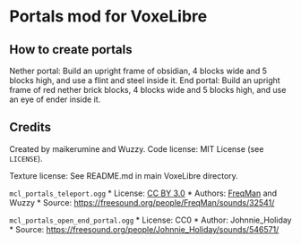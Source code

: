 # Portals mod for VoxeLibre
## How to create portals

Nether portal: Build an upright frame of obsidian, 4 blocks wide and 5 blocks high, and use a flint and steel inside it.
End portal: Build an upright frame of red nether brick blocks, 4 blocks wide and 5 blocks high, and use an eye of ender inside it.

## Credits
Created by maikerumine and Wuzzy.
Code license: MIT License (see `LICENSE`).

Texture license: See README.md in main VoxeLibre directory.

`mcl_portals_teleport.ogg`
	* License: [CC BY 3.0](http://creativecommons.org/licenses/by/3.0/)
	* Authors: [FreqMan](https://freesound.org/people/FreqMan/) and Wuzzy
	* Source: <https://freesound.org/people/FreqMan/sounds/32541/>

`mcl_portals_open_end_portal.ogg`
	* License: CC0
	* Author: Johnnie\_Holiday
	* Source: <https://freesound.org/people/Johnnie_Holiday/sounds/546571/>
